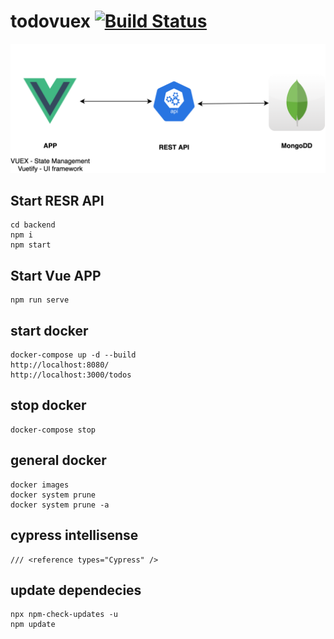 # todovuex [![Build Status](https://github.com/johnmorrisQADeveloper/013_vue_vuex_mongo_express/workflows/main/badge.svg?branch=master)](.github/workflows/main.yml)
![Image description](src/assets/archvuexmongoexpress.png)

## Start RESR API
```
cd backend
npm i
npm start
```

## Start Vue APP
```
npm run serve
```

## start docker 
```
docker-compose up -d --build
http://localhost:8080/
http://localhost:3000/todos
```

## stop docker
```
docker-compose stop
```

## general docker
```
docker images
docker system prune
docker system prune -a

```

## cypress intellisense
```
/// <reference types="Cypress" />
```

## update dependecies
```
npx npm-check-updates -u
npm update
```